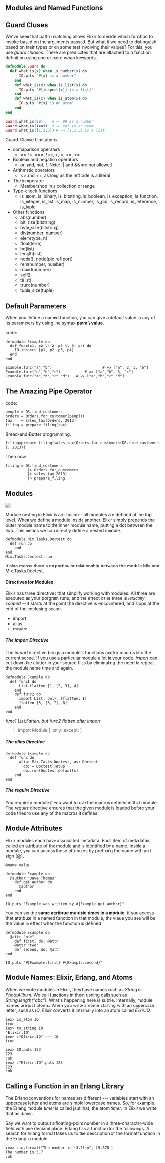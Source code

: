 Modules and Named Functions
----

Guard Cluses
----
We've seen that pattrn matching allows Elixir to decide which function to invoke based on the arguments passed. But what if we need to distinguish based on their types or on some test involving their values? For this, you use *guard cluases*. These are predicates that are attached to a function definition using one or more *when* keywords.
```guard.exs
defmodule Guard do 
  def what_is(x) when is_number(x) do 
	  IO.puts "#{x} is a number"
	end
	def what_is(x) when is_list(x) do 
	  IO.puts "#{inspect(x)} is a list}"
	end
	def what_is(x) when is_atom(x) do 
	  IO.puts "#{x} is an atom"
	end
end

Guard.what_is(99)    # => 99 is a number
Guard.what_is(:cat)  # => cat is an atom
Guard.what_is([1,2,3]) # => [1,2,3] is a list
```

Guard-Clause Limitations
 - comaparison operators
    - ==. !=, ===, !==, >, <, <=, >=
 - Boolean and negation operators
    - or, and, not, !.   Note: || and && are not allowed
 - Arithmetic operators
    - <> and ++, as long as the left side is a literal
 - The in operator
    - Membershop in a collection or range
 - Type-check functions
    - is_atom, is_binary, is_bitstring, is_boolean, is_exception, is_function, is_integer, is_list, is_map, is_number, is_pid, is_record, is_reference, is_tuple
 - Other functions
    - abs(number)
    - bit_size(bitstring)
    - byte_size(bitstring)
    - div(number, number)
    - elem(type, n)
    - float(term)
    - hd(list)
    - length(list)
    - node(), node(pid|ref|port)
    - rem(number, number)
    - round(number)
    - self()
    - tl(list)
    - trunc(number)
    - tuple_size(tuple)

Default Parameters
----

When you define a named function, you can give a default value to any of its parameters by using the syntax **parm \\ value**.

code: 
```
defmodule Exmaple do 
  def func(p1, p2 \\ 2, p3 \\ 3, p4) do 
    IO.inspect [p1, p2, p3, p4]
  end
end

Example.func("a","b")			 			# => ["a", 2, 3, "b"]
Example.func("a","b","c")    		# => ["a","b", 3, "c"]
Example.func("a","b","c","d")  	# => ["a","b","c","d"]
```

## The Amazing **Pipe** Operator
code: 
```
people = DB.find_customers
orders = Orders.for_customer(people)
tax    = sales_tax(orders, 2013)
filing = prepare_filing(tax)
```
Bread-and-Butter programming.
 
`filing=prepare_filing(sales_tax(Orders.for_customers(DB.find_customers), 2013))`

Then now 
```
filing = DB.find_customers
          |> Orders.for_customers
          |> sales_tax(2013)
          |> prepare_filing
```

Modules
-----
![](modulesdef.exs)


Module nesting in Elixir is an illusion-- all modules are defined at the top level.
When we define a module inside another. Elixir simply prepends the outer module name to the inner module name, putting a dot between the two.
This means we can directly define a nested module.

```
defmodule Mix.Tasks.Doctest do 
  def run do
	end
end
Mix.Tasks.Doctest.run
```
It also means there's no particular relationship between the module Mix and Mix.Tasks.Doctest.

#### Directives for Modules
Elixir has three directives that simplify working with modules. All three are executed as your porgram runs, and the effect of all three is *lexically scoped* -- it starts at the point the directive is encountered, and stops at the end of the enclosing scope. 
- import
- alias
- require 

##### The import Directive
The *import* directive brings a module's functions and/or macros into the current scope.
If you use a particular module a lot in your code, *import* can cut down the clutter in your source files by eliminating the need to repeat the module name time and again.
```
defmodule Example do 
  def func1 do 
	  List.flatten [1, [2, 3], 4]
	end
	def func2 do 
	  import List, only: [flatten: 1]
	  flatten [5, [6, 7], 8]
	end
end
```
*func1 List.flatten, but func2 flatten after import*

> import Module [, only:|except: ]

##### The alias Directive
```
defmodule Example do 
  def func do 
	  alias Mix.Tasks.Doctest, as: Doctest
		doc = Doctest.setup
		doc.run(Doctest.defaults)
	end
end
```

##### The require Directive
You require a module if you want to use the macros defined in that module.
The *require* directive ensures that the given module is loaded before your code tries to use any of the macros it defines.

Module Attributes
-----
Elixir modules each have associated metadata. Each item of metadatais called an attribute of the module and is identified by a name. Inside a module, you can access these attributes by prefixing the name with an t sign (@).

`@name value`

```
defmodule Example do 
  @author "Dave Thomas"
	def get_author do 
	  @author
	end
end

IO.puts "Example was written by #{Example.get_author}"
```
You can set the **same attribtue multiple times in a module**. 
If you access that attribute in a named function in that module, the vlaue you see will be the value in effect when the function is defined
```
defmodule Example do 
  @attr "one"
	def first, do: @attr
	@attr "two"
	def second, do: @attr
end

IO.puts "#{Example.first} #{Example.second}"
```

Module Names: Elixir, Erlang, and Atoms
-----
When we write modules in Elixir, they have names such as *String* or *PhotoAlibum*. We call functions in them usning calls such as *String.length("abc")*.
What's happening here is subtle. Internally, module names are just atoms.
When you write a name starting with an uppercase letter, such as *IO*, Elixir converts it internally into an atom called *Elixir.IO.*

```
iex> is_atom IO
true
iex> to_string IO
"Elixir.IO"
iex> :"Elixir.IO" === IO
true

iex> IO.puts 123
123
:ok
iex> :"Elixir.IO".puts 123
123
:ok
```

Calling a Function in an Erlang Library
----
The Erlang conventions for names are different --- variables start with an uppercase letter and atoms are simple lowercase names. 
So, for example, the Erlang module *timer* is called jsut that, the atom *timer*. In Elixir we write that as *:timer*. 

Say we want to output a floating-point number in a three-character-wide field with one deciaml place. Erlang has a function for the followings. A search for erlang format takes us to the description of the format function in the Erlang io module.
```
iex> :io.format("The number is ~3.1f~n", [5.678])
The number is 5.7
:ok
```



